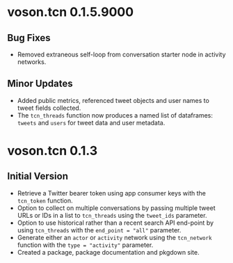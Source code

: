 # voson.tcn 0.1.5.9000

## Bug Fixes
- Removed extraneous self-loop from conversation starter node in activity networks.

## Minor Updates
- Added public metrics, referenced tweet objects and user names to tweet fields collected.
- The `tcn_threads` function now produces a named list of dataframes: `tweets` and `users` for tweet data and user metadata.

# voson.tcn 0.1.3

## Initial Version
- Retrieve a Twitter bearer token using app consumer keys with the `tcn_token` function.
- Option to collect on multiple conversations by passing multiple tweet URLs or IDs in a list to `tcn_threads` using the `tweet_ids` parameter.
- Option to use historical rather than a recent search API end-point by using `tcn_threads` with the `end_point = "all"` parameter. 
- Generate either an `actor` or `activity` network using the `tcn_network` function with the `type = "activity"` parameter.
- Created a package, package documentation and pkgdown site.
